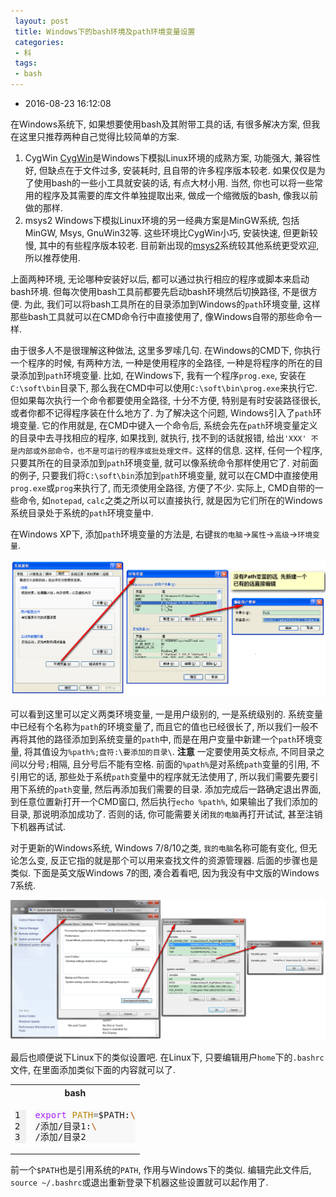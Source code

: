 ```yaml
---
 layout: post
 title: Windows下的bash环境及path环境变量设置
 categories:
 - 科
 tags:
 - bash
---
```


- 2016-08-23 16:12:08

在Windows系统下, 如果想要使用bash及其附带工具的话, 有很多解决方案, 但我在这里只推荐两种自己觉得比较简单的方案.

1. CygWin
	[CygWin](https://www.cygwin.com/)是Windows下模拟Linux环境的成熟方案, 功能强大, 兼容性好, 但缺点在于文件过多, 安装耗时, 且自带的许多程序版本较老. 如果仅仅是为了使用bash的一些小工具就安装的话, 有点大材小用. 当然, 你也可以将一些常用的程序及其需要的库文件单独提取出来, 做成一个缩微版的bash, 像我以前做的那样.
2. msys2
	Windows下模拟Linux环境的另一经典方案是MinGW系统, 包括MinGW, Msys, GnuWin32等. 这些环境比CygWin小巧, 安装快速, 但更新较慢, 其中的有些程序版本较老. 目前新出现的[msys2](https://msys2.github.io/)系统较其他系统更受欢迎, 所以推荐使用.

上面两种环境, 无论哪种安装好以后, 都可以通过执行相应的程序或脚本来启动bash环境. 但每次使用bash工具前都要先启动bash环境然后切换路径, 不是很方便. 为此, 我们可以将bash工具所在的目录添加到Windows的`path`环境变量, 这样那些bash工具就可以在CMD命令行中直接使用了, 像Windows自带的那些命令一样.

由于很多人不是很理解这种做法, 这里多罗嗦几句. 在Windows的CMD下, 你执行一个程序的时候, 有两种方法, 一种是使用程序的全路径, 一种是将程序的所在的目录添加到`path`环境变量. 比如, 在Windows下, 我有一个程序`prog.exe`, 安装在`C:\soft\bin`目录下, 那么我在CMD中可以使用`C:\soft\bin\prog.exe`来执行它. 但如果每次执行一个命令都要使用全路径, 十分不方便, 特别是有时安装路径很长, 或者你都不记得程序装在什么地方了. 为了解决这个问题, Windows引入了`path`环境变量. 它的作用就是, 在CMD中键入一个命令后, 系统会先在`path`环境变量定义的目录中去寻找相应的程序, 如果找到, 就执行, 找不到的话就报错, 给出`'XXX' 不是内部或外部命令，也不是可运行的程序或批处理文件。`这样的信息. 这样, 任何一个程序, 只要其所在的目录添加到`path`环境变量, 就可以像系统命令那样使用它了. 对前面的例子, 只要我们将`C:\soft\bin`添加到`path`环境变量, 就可以在CMD中直接使用`prog.exe`或`prog`来执行了, 而无须使用全路径, 方便了不少. 实际上, CMD自带的一些命令, 如`notepad`, `calc`之类之所以可以直接执行, 就是因为它们所在的Windows系统目录处于系统的`path`环境变量中.

在Windows XP下, 添加`path`环境变量的方法是, 右键`我的电脑`->`属性`->`高级`->`环境变量`.

![](/pic/2016/path_xp.png)

可以看到这里可以定义两类环境变量, 一是用户级别的, 一是系统级别的. 系统变量中已经有个名称为`path`的环境变量了, 而且它的值也已经很长了, 所以我们一般不再将其他的路径添加到系统变量的`path`中, 而是在用户变量中新建一个`path`环境变量, 将其值设为`%path%;盘符:\要添加的目录\`. __注意__ 一定要使用英文标点, 不同目录之间以分号`;`相隔, 且分号后不能有空格. 前面的`%path%`是对系统`path`变量的引用, 不引用它的话, 那些处于系统`path`变量中的程序就无法使用了, 所以我们需要先要引用下系统的`path`变量, 然后再添加我们需要的目录. 添加完成后一路确定退出界面, 到任意位置新打开一个CMD窗口, 然后执行`echo %path%`, 如果输出了我们添加的目录, 那说明添加成功了. 否则的话, 你可能需要关闭`我的电脑`再打开试试, 甚至注销下机器再试试.

对于更新的Windows系统, Windows 7/8/10之类, `我的电脑`名称可能有变化, 但无论怎么变, 反正它指的就是那个可以用来查找文件的资源管理器. 后面的步骤也是类似. 下面是英文版Windows 7的图, 凑合着看吧, 因为我没有中文版的Windows 7系统.

![](/pic/2016/path_win7.png)

最后也顺便说下Linux下的类似设置吧. 在Linux下, 只要编辑用户`home`下的`.bashrc`文件, 在里面添加类似下面的内容就可以了.

<table class="highlighttable"><th colspan="2">bash</th><tr><td><div class="linenodiv" style="background-color: #f0f0f0; padding-right: 10px"><pre style="line-height: 125%">1
2
3</pre></div></td><td class="code"><div class="highlight" style="background: #f8f8f8"><pre style="line-height: 125%"><span style="color: #AA22FF">export</span> <span style="color: #B8860B">PATH</span><span style="color: #666666">=</span>$PATH:<span style="color: #BB6622; font-weight: bold">\</span>
/添加/目录1:<span style="color: #BB6622; font-weight: bold">\</span>
/添加/目录2
</pre></div>
</td></tr></table>

前一个`$PATH`也是引用系统的`PATH`, 作用与Windows下的类似. 编辑完此文件后, `source ~/.bashrc`或退出重新登录下机器这些设置就可以起作用了.

